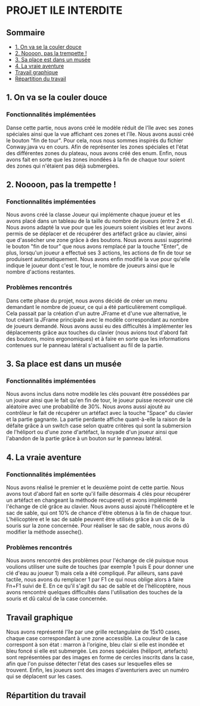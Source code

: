 PROJET ILE INTERDITE
========
## Sommaire
* [1. On va se la couler douce](#1.-On-va-se-la-couler-douce)
* [2. Noooon, pas la trempette !](#2.-Noooon,-pas-la-trempette-!)
* [3. Sa place est dans un musée](#3.-Sa-place-est-dans-un-musée)
* [4. La vraie aventure](#4.-La-vraie-aventure)
* [Travail graphique](#Travail-graphique)
* [Répartition du travail](#Répartition-du-travail)

## 1. On va se la couler douce

### Fonctionnalités implémentées

Danse cette partie, nous avons créé le modèle réduit de l'île avec ses zones spéciales ainsi que la vue affichant ces zones et l'île. Nous avons aussi créé le bouton "fin de tour". Pour cela, nous nous sommes inspirés du fichier Conway.java vu en cours. Afin de représenter les zones spéciales et l'état des différentes zones du plateau, nous avons créé des enum. Enfin, nous avons fait en sorte que les zones inondées à la fin de chaque tour soient des zones qui n'étaient pas déjà submergées.

## 2. Noooon, pas la trempette !

### Fonctionnalités implémentées

Nous avons créé la classe Joueur qui implémente chaque joueur et les avons placé dans un tableau de la taille du nombre de joueurs (entre 2 et 4). Nous avons adapté la vue pour que les joueurs soient visibles et leur avons permis de se déplacer et de récupérer des artéfact grâce au clavier, ainsi que d'assécher une zone grâce à des boutons. Nous avons aussi supprimé le bouton "fin de tour" que nous avons remplacé par la touche "Enter", de plus, lorsqu'un joueur a effectué ses 3 actions, les actions de fin de tour se produisent automatiquement. Nous avons enfin modifié la vue pour qu'elle indique le joueur dont c'est le tour, le nombre de joueurs ainsi que le nombre d'actions restantes.

### Problèmes rencontrés

Dans cette phase du projet, nous avons décidé de créer un menu demandant le nombre de joueur, ce qui a été particulièrement compliqué. Cela passait par la création d'un autre JFrame et d'une vue alternative, le tout créant la JFrame principale avec le modèle correspondant au nombre de joueurs demandé. Nous avons aussi eu des difficultés à implémenter les déplacements grâce aux touches du clavier (nous avions tout d'abord fait des boutons, moins ergonomiques) et à faire en sorte que les informations contenues sur le panneau latéral s'actualisent au fil de la partie.

## 3. Sa place est dans un musée

### Fonctionnalités implémentées

Nous avons inclus dans notre modèle les clés pouvant être possédées par un joueur ainsi que le fait qu'en fin de tour, le joueur puisse recevoir une clé aléatoire avec une probabilité de 30%. Nous avons aussi ajouté au contrôleur le fait de récupérer un artéfact avec la touche "Space" du clavier et la partie gagnante. La partie perdante affiche quant-à-elle la raison de la défaite grâce à un switch case selon quatre critères qui sont la submersion de l'héliport ou d'une zone d'artéfact, la noyade d'un joueur ainsi que l'abandon de la partie grâce à un bouton sur le panneau latéral.

## 4. La vraie aventure

### Fonctionnalités implémentées

Nous avons réalisé le premier et le deuxième point de cette partie. Nous avons tout d'abord fait en sorte qu'il faille désormais 4 clés pour récupérer un artéfact en changeant la méthode recupere() et avons implémenté l'échange de clé grâce au clavier. Nous avons aussi ajouté l'hélicoptère et le sac de sable, qui ont 10% de chance d'être obtenus à la fin de chaque tour. L'hélicoptère et le sac de sable peuvent être utilisés grâce à un clic de la souris sur la zone concernée. Pour réaliser le sac de sable, nous avons dû modifier la méthode asseche(). 

### Problèmes rencontrés

Nous avons rencontré des problèmes pour l'échange de clé puisque nous voulions utiliser une suite de touches (par exemple 1 puis E pour donner une clé d'eau au joueur 1) mais cela a été compliqué. Par ailleurs, sans pavé tactile, nous avons du remplacer 1 par F1 ce qui nous oblige alors à faire Fn+F1 suivi de E. En ce qu'il s'agit du sac de sable et de l'hélicoptère, nous avons rencontré quelques difficultés dans l'utilisation des touches de la souris et dû calcul de la case concernée. 

## Travail graphique
Nous avons représenté l'île par une grille rectangulaire de 15x10 cases, chaque case correspondant à une zone accessible. La couleur de la case correspont à son état : marron à l'origine, bleu clair si elle est inondée et bleu foncé si elle est submergée. Les zones spéciales (héliport, artefacts) sont représentées par des images en forme de cercles inscrits dans la case, afin que l'on puisse détecter l'état des cases sur lesquelles elles se trouvent. Enfin, les joueurs sont des images d'aventuriers avec un numéro qui se déplacent sur les cases. 

## Répartition du travail
